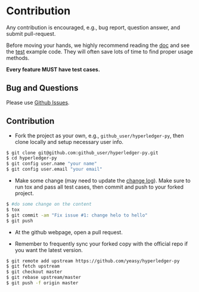 # Contribution
Any contribution is encouraged, e.g., bug report, question answer, and submit pull-request.

Before moving your hands, we highly recommend reading the [doc](docs) and see 
the [test](tests) example code. They will often save lots of time to find 
proper usage methods.

**Every feature MUST have test cases.**


## Bug and Questions

Please use [Github Issues](https://github.com/yeasy/hyperledger-py/issues).


## Contribution

* Fork the project as your own, e.g., `github_user/hyperledger-py`, then 
clone locally and setup necessary user info.
```sh
$ git clone git@github.com:github_user/hyperledger-py.git
$ cd hyperledger-py
$ git config user.name "your name"
$ git config user.email "your email"
```

* Make some change (may need to update the [change log](docs/change_log.md)). Make sure to run tox and pass all test cases, then commit and push to your forked project.
```sh
$ #do some change on the content
$ tox
$ git commit -am "Fix issue #1: change helo to hello"
$ git push
```

* At the github webpage, open a pull request.

* Remember to frequently sync your forked copy with the official repo if you 
want the latest version.
```sh
$ git remote add upstream https://github.com/yeasy/hyperledger-py
$ git fetch upstream
$ git checkout master
$ git rebase upstream/master
$ git push -f origin master
```
